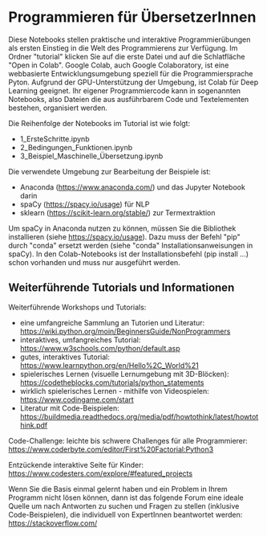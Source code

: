 # Programmieren für ÜbersetzerInnen 

Diese Notebooks stellen praktische und interaktive Programmierübungen als ersten Einstieg in die Welt des Programmierens zur Verfügung. Im Ordner "tutorial" klicken Sie auf die erste Datei und auf die Schlatfläche "Open in Colab". Google Colab, auch Google Colaboratory, ist eine webbasierte Entwicklungsumgebung speziell für die Programmiersprache Pyton. Aufgrund der GPU-Unterstützung der Umgebung, ist Colab für Deep Learning geeignet. Ihr eigener Programmiercode kann in sogenannten Notebooks, also Dateien die aus ausführbarem Code und Textelementen bestehen, organisiert werden. 

Die Reihenfolge der Notebooks im Tutorial ist wie folgt: 
* 1_ErsteSchritte.ipynb
* 2_Bedingungen_Funktionen.ipynb
* 3_Beispiel_Maschinelle_Übersetzung.ipynb

Die verwendete Umgebung zur Bearbeitung der Beispiele ist:
* Anaconda (https://www.anaconda.com/) und das Jupyter Notebook darin
* spaCy (https://spacy.io/usage) für NLP
* sklearn (https://scikit-learn.org/stable/) zur Termextraktion

Um spaCy in Anaconda nutzen zu können, müssen Sie die Bibliothek installieren (siehe https://spacy.io/usage). Dazu muss der Befehl "pip" durch "conda" ersetzt werden (siehe "conda" Installationsanweisungen in spaCy). In den Colab-Notebooks ist der Installationsbefehl (pip install ...) schon vorhanden und muss nur ausgeführt werden. 

## Weiterführende Tutorials und Informationen 

Weiterführende Workshops und Tutorials: 
* eine umfangreiche Sammlung an Tutorien und Literatur: https://wiki.python.org/moin/BeginnersGuide/NonProgrammers
* interaktives, umfangreiches Tutorial: https://www.w3schools.com/python/default.asp
* gutes, interaktives Tutorial: https://www.learnpython.org/en/Hello%2C_World%21
* spielerisches Lernen (visuelle Lernumgebung mit 3D-Blöcken): https://codetheblocks.com/tutorials/python_statements
* wirklich spielerisches Lernen - mithilfe von Videospielen: https://www.codingame.com/start 
* Literatur mit Code-Beispielen: https://buildmedia.readthedocs.org/media/pdf/howtothink/latest/howtothink.pdf 

Code-Challenge: 
leichte bis schwere Challenges für alle Programmierer: https://www.coderbyte.com/editor/First%20Factorial:Python3 

Entzückende interaktive Seite für Kinder: 
https://www.codesters.com/explore/#featured_projects 
  
Wenn Sie die Basis einmal gelernt haben und ein Problem in Ihrem Programm nicht lösen können, dann ist das folgende Forum eine ideale Quelle um nach Antworten zu suchen und Fragen zu stellen (inklusive Code-Beispielen), die individuell von ExpertInnen beantwortet werden: https://stackoverflow.com/ 
